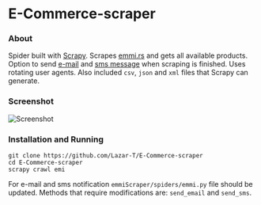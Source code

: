 E-Commerce-scraper
==================

### About

Spider built with [Scrapy](http://scrapy.org/). Scrapes [emmi.rs](http://emmi.rs/naslovna_stranica.1.html) and gets all available products. Option to send [e-mail](https://docs.python.org/2/library/smtplib.html) and [sms message](https://www.twilio.com/) when scraping is finished. Uses rotating user agents.
Also included `csv`, `json` and `xml` files that Scrapy can generate.

### Screenshot

![Screenshot](http://i.imgur.com/nitKLQg.png)

### Installation and Running
```
git clone https://github.com/Lazar-T/E-Commerce-scraper
cd E-Commerce-scraper
scrapy crawl emi
```

For e-mail and sms notification `emmiScraper/spiders/emmi.py` file should be updated. Methods that require modifications are: `send_email` and `send_sms`.



